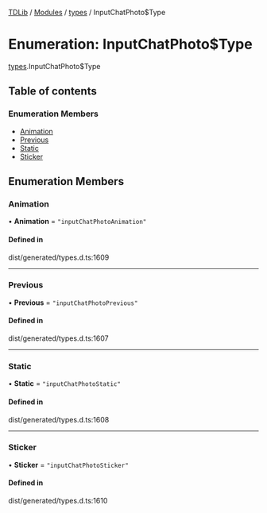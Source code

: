 [TDLib](../README.md) / [Modules](../modules.md) / [types](../modules/types.md) / InputChatPhoto$Type

# Enumeration: InputChatPhoto$Type

[types](../modules/types.md).InputChatPhoto$Type

## Table of contents

### Enumeration Members

- [Animation](types.InputChatPhoto_Type.md#animation)
- [Previous](types.InputChatPhoto_Type.md#previous)
- [Static](types.InputChatPhoto_Type.md#static)
- [Sticker](types.InputChatPhoto_Type.md#sticker)

## Enumeration Members

### Animation

• **Animation** = ``"inputChatPhotoAnimation"``

#### Defined in

dist/generated/types.d.ts:1609

___

### Previous

• **Previous** = ``"inputChatPhotoPrevious"``

#### Defined in

dist/generated/types.d.ts:1607

___

### Static

• **Static** = ``"inputChatPhotoStatic"``

#### Defined in

dist/generated/types.d.ts:1608

___

### Sticker

• **Sticker** = ``"inputChatPhotoSticker"``

#### Defined in

dist/generated/types.d.ts:1610
